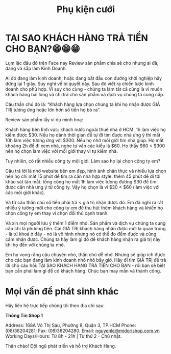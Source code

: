 ﻿---
title: 'Phụ kiện cưới'
layout: HomePage
path: '/'
meta: Review sản phẩm
keywords: Review sản phẩm, Phụ kiện cưới, Bình hoa cưới,Khung hình cưới Ghế Tiffany, Ghế Chiavari, Ghế Chiavari midorishop, cho thue ghe Tiffany
---


# TẠI SAO KHÁCH HÀNG TRẢ TIỀN CHO BẠN?😁😁😁

Lụm lặc đâu đó trên Face nay Review sản phẩm chia sẻ cho nhưng ai đã, đang và sắp làm Kinh Doanh.

Ai đó đang làm kinh doanh, hoặc đang bắt đầu con đường khởi nghiệp hãy dừng lại 1 giây. Suy nghĩ về bí quyết này. Sau đó viết ra chiến lược kinh doanh cho phù hợp. Vì suy cho cùng - chúng ta làm tất cả cũng là vì muốn khách hàng hài lòng và chi trả cho sản phẩm và dịch vụ chúng ta cung cấp.

Câu thần chú đó là: 
“Khách hàng lựa chọn chúng ta khi họ nhận được GIÁ TRỊ tương ứng hoặc lớn hơn số tiền họ bỏ ra”.

Review sản phẩm lấy ví dụ minh hoạ:

Khách hàng bên lĩnh vực: khách nước ngoài thuê nhà ở HCM. 1h làm việc họ kiếm được $30. Nếu họ dành thời gian để tự đi tìm được nhà ưng ý thì mất 10h làm việc tương ứng với $300. Nếu họ nhờ môi giới tìm nhà giúp. Họ mất khoảng 2h để đi xem nhà, nghe tư vấn các kiểu là $60. Họ thấy $60 < $300 nên họ chọn làm việc với môi giới thay vì tự kiếm nhà.

Tuy nhiên, có rất nhiều công ty môi giới. Làm sao họ lại chọn công ty em?

Câu trả lời là nhờ website bên em đẹp, hình ảnh chân thực và nhiều lựa chọn nên họ chỉ mất 15 phút để tìm ra căn nhà hợp style. thêm 45 phút để đi tới khảo sát tận mắt. tổng cộng họ mất 1h làm việc tương đương $30 để tìm được căn nhà ưng ý từ công ty. Vậy họ chọn là vì $30 < $60 (làm việc với các môi giới khác).

Và từ câu thần chú số tiền phải trả < giá trị nhận được đó. Em đã nghĩ ra rất nhiều ý tưởng mới cho công ty em để thu hút thêm khách hàng và khiến họ chọn công ty em thay vì chọn đối thủ cạnh tranh.

Và xin mọi người lưu ý thêm 1 điểm nhỏ. Sản phẩm và dịch vụ chúng ta cung cấp chỉ là phương tiện. Cái GIÁ TRỊ khách hàng nhận được mới là quan trọng - là từ khoá ở đây - nó là vô hình nhưng nó có thể đo đếm được và cũng cảm nhận được. Chúng ta hãy làm gì đó để khách hàng nhận ra giá trị này khi họ đến với chúng ta nhé.

Em hy vọng rằng câu chuyện nhỏ, thần chú dễ nhớ. Nhưng sẽ giúp ích được cho các bạn đang làm kinh doanh nhỏ nhỏ bây giờ. Hãy đi tìm GIÁ TRỊ để trả lời cho câu hỏi: TẠI SAO KHÁCH HÀNG TRẢ TIỀN CHO BẠN - rồi bạn sẽ biết bạn cần phải làm gì để có khách hàng. Chúc bạn may mắn và thành công.
 
# Mọi vấn đề phát sinh khác

Hãy liên hệ trực tiếp chúng tôi theo địa chỉ sau:

**Thông Tin Shop 1**


 Address: 168A Võ Thị Sáu, Phường 8, Quận 3, TP.HCM
 Phone: (08)38204281; Fax: (08)38204280.
 Email: nguyenle@midorishop.com.vn
 Working Days/Hours: Từ 8h - 21h | Từ thứ 2 - Chủ nhật. 
 
 
Thân chào!
Đội ngũ phát triển và hỗ trợ Khách Hàng.
